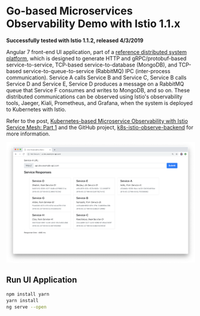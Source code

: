 # Go-based Microservices Observability Demo with Istio 1.1.x

**Successfully tested with Istio 1.1.2, released 4/3/2019**

Angular 7 front-end UI application, part of a [reference distributed system platform](https://github.com/garystafford/k8s-istio-observe-backend), which is designed to generate HTTP and gRPC/protobuf-based service-to-service, TCP-based service-to-database (MongoDB), and TCP-based service-to-queue-to-service (RabbitMQ) IPC (inter-process communication). Service A calls Service B and Service C, Service B calls Service D and Service E, Service D produces a message on a RabbitMQ queue that Service F consumes and writes to MongoDB, and so on. These distributed communications can be observed using Istio's observability tools, Jaeger, Kiali, Prometheus, and Grafana, when the system is deployed to Kubernetes with Istio.

Refer to the post, [Kubernetes-based Microservice Observability with Istio Service Mesh: Part 1](https://wp.me/p1RD28-6fL) and the GitHub project, [k8s-istio-observe-backend](https://github.com/garystafford/k8s-istio-observe-backend) for more information.

![preview](pics/ui_v2.png)

## Run UI Application

```bash
npm install yarn
yarn install
ng serve --open
```
